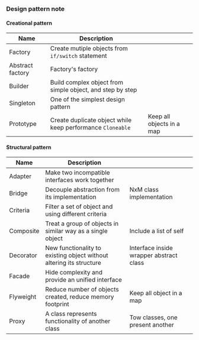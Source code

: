 ### Design pattern note

#### Creational pattern
|Name              | Description                                                       |                         |
|------------------|-------------------------------------------------------------------|--------------------------
|Factory           |Create mutiple objects from `if/switch` statement                  |
|Abstract factory  |Factory's factory                                                  |
|Builder           |Build complex object from simple object, and step by step          |
|Singleton         |One of the simplest design pattern                                 |
|Prototype         |Create duplicate object while keep performance `Cloneable`         |Keep all objects in a map|


#### Structural pattern
|Name              | Description                                                       |                        |
|------------------|-------------------------------------------------------------------|------------------------|
|Adapter           |Make two incompatible interfaces work together                     |
|Bridge            |Decouple abstraction from its implementation                       |NxM class implementation|
|Criteria          |Filter a set of object and using different criteria                |
|Composite         |Treat a group of objects in similar way as a single object         |Include a list of self  |
|Decorator         |New functionality to existing object without altering its structure|Interface inside wrapper abstract class|
|Facade            |Hide complexity and provide an unified interface                   |
|Flyweight         |Reduce number of objects created, reduce memory footprint          |Keep all object in a map|
|Proxy             |A class represents functionality of another class                  |Tow classes, one present another|
